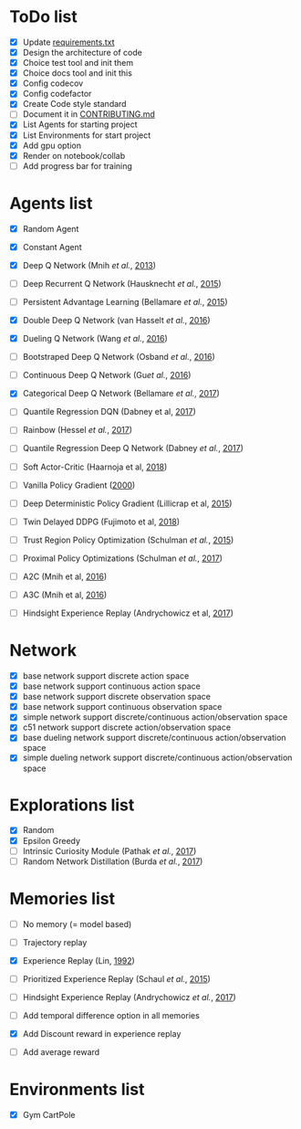 

# ToDo list

- [x] Update [requirements.txt](./requirements.txt)
- [x] Design the architecture of code
- [x] Choice test tool and init them
- [x] Choice docs tool and init this 
- [x] Config codecov
- [x] Config codefactor
- [x] Create Code style standard
- [ ] Document it in [CONTRIBUTING.md](./CONTRIBUTING.md)
- [x] List Agents for starting project
- [x] List Environments for start project
- [x] Add gpu option
- [x] Render on notebook/collab
- [ ] Add progress bar for training

# Agents list

- [x] Random Agent
- [x] Constant Agent


- [x] Deep Q Network (Mnih *et al.*, [2013](https://arxiv.org/abs/1312.5602))
- [ ] Deep Recurrent Q Network (Hausknecht *et al.*, [2015](https://arxiv.org/abs/1507.06527))
- [ ] Persistent Advantage Learning (Bellamare *et al.*, [2015](https://arxiv.org/abs/1512.04860))
- [x] Double Deep Q Network (van Hasselt *et al.*, [2016](https://arxiv.org/abs/1509.06461))
- [x] Dueling Q Network (Wang *et al.*, [2016](https://arxiv.org/abs/1511.06581))
- [ ] Bootstraped Deep Q Network (Osband *et al.*, [2016](https://arxiv.org/abs/1602.04621))
- [ ] Continuous Deep Q Network (Gu*et al.*, [2016](https://arxiv.org/abs/1603.00748))
- [x] Categorical Deep Q Network (Bellamare *et al.*, [2017](https://arxiv.org/abs/1707.06887))
- [ ] Quantile Regression DQN (Dabney et al, [2017](https://arxiv.org/abs/1710.10044))


- [ ] Rainbow (Hessel *et al.*, [2017](https://arxiv.org/abs/1710.02298))
- [ ] Quantile Regression Deep Q Network (Dabney *et al.*, [2017](https://arxiv.org/abs/1710.10044))


- [ ] Soft Actor-Critic (Haarnoja et al, [2018](https://arxiv.org/abs/1801.01290))


- [ ] Vanilla Policy Gradient ([2000](https://papers.nips.cc/paper/1713-policy-gradient-methods-for-reinforcement-learning-with-function-approximation.pdf))


- [ ] Deep Deterministic Policy Gradient (Lillicrap et al, [2015](https://arxiv.org/abs/1509.02971))
- [ ] Twin Delayed DDPG (Fujimoto et al, [2018](https://arxiv.org/abs/1802.09477))


- [ ] Trust Region Policy Optimization (Schulman *et al.*, [2015](https://arxiv.org/abs/1502.05477))
- [ ] Proximal Policy Optimizations (Schulman *et al.*, [2017](https://arxiv.org/abs/1707.06347))


- [ ] A2C (Mnih et al, [2016](https://arxiv.org/abs/1602.01783))
- [ ] A3C (Mnih et al, [2016](https://arxiv.org/abs/1602.01783))


- [ ] Hindsight Experience Replay (Andrychowicz et al, [2017](https://arxiv.org/abs/1707.01495))

# Network

- [x] base network support discrete action space
- [x] base network support continuous action space
- [x] base network support discrete observation space
- [x] base network support continuous observation space
- [x] simple network support discrete/continuous action/observation space
- [x] c51 network support discrete action/observation space
- [x] base dueling network support discrete/continuous action/observation space
- [x] simple dueling network support discrete/continuous action/observation space

# Explorations list

- [x] Random
- [x] Epsilon Greedy
- [ ] Intrinsic Curiosity Module (Pathak *et al.*, [2017](https://arxiv.org/abs/1705.05363))
- [ ] Random Network Distillation (Burda *et al.*, [2017](https://arxiv.org/abs/1810.12894))

# Memories list

- [ ] No memory (= model based)
- [ ] Trajectory replay
- [x] Experience Replay (Lin, [1992](https://link.springer.com/article/10.1007/BF00992699))
- [ ] Prioritized Experience Replay (Schaul *et al.*, [2015](https://arxiv.org/abs/1511.05952))
- [ ] Hindsight Experience Replay (Andrychowicz *et al.*, [2017](https://arxiv.org/abs/1707.01495))

- [ ] Add temporal difference option in all memories
- [x] Add Discount reward in experience replay

- [ ] Add average reward 

# Environments list

- [x] Gym CartPole
